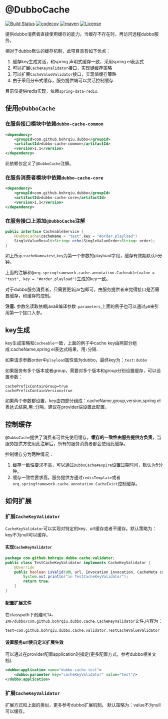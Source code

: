 # @DubboCache

[![Build Status](https://travis-ci.org/bohrqiu/dubbo-cache.svg?branch=master)](https://travis-ci.org/bohrqiu/dubbo-cache)
[![codecov](https://codecov.io/gh/bohrqiu/dubbo-cache/branch/master/graph/badge.svg)](https://codecov.io/gh/bohrqiu/dubbo-cache)
[![maven](https://img.shields.io/maven-central/v/com.github.bohrqiu.dubbo/dubbo-cache.svg)](https://search.maven.org/#search%7Cga%7C1%7Cdubbo-cache)
[![License](https://img.shields.io/badge/License-Apache%202.0-blue.svg)](https://opensource.org/licenses/Apache-2.0)

提供dubbo消费者直接使用缓存的能力，当缓存不存在时，再访问远程dubbo服务。

相对于dubbo默认的缓存机制，此项目具有如下优点：

1. 缓存key生成灵活，和spring 声明式缓存一致，采用spring el表达式
2. 可以扩展`CacheKeyValidator`接口，实现键缓存策略
3. 可以扩展`CacheValueValidator`接口，实现值缓存策略
4. 由于采用分布式缓存，服务提供端可以灵活控制缓存

目前仅提供redis实现，依赖`spring-data-redis`.

## 使用`@DubboCache`

### 在服务接口模块中依赖`dubbo-cache-common`
	
```xml
<dependency>
	<groupId>com.github.bohrqiu.dubbo</groupId>
	<artifactId>dubbo-cache-common</artifactId>
	<version>1.1</version>
</dependency>
```
此依赖仅定义了`@DubboCache`注解。
      
### 在服务消费者模块中依赖`dubbo-cache-core`

```xml
<dependency>
	<groupId>com.github.bohrqiu.dubbo</groupId>
	<artifactId>dubbo-cache-core</artifactId>
	<version>1.1</version>
</dependency>
```  

### 在服务接口上添加`@DubboCache`注解

```java
public interface CacheableService {
	@DubboCache(cacheName = "test",key = "#order.playload")
	SingleValueResult<String> echo(SingleValueOrder<String> order);
}
```

如上所示:`cacheName=test`,`key`为第一个参数的playload字段，缓存有效期默认5分钟。
	
上面的注解和`@org.springframework.cache.annotation.Cacheable(value = "test", key = "#order.playload")`生成的key一致。
	
对于dubbo服务消费者，只需要更新jar包即可，由服务提供者来觉得接口是否需要缓存，和缓存的控制。

**注意:** 参数名读取依赖java8编译参数`-parameters`,上面的例子也可以通过`p0`来引用第一个接口入参。

## key生成

key生成策略和`Cacheable`一致，上面的例子中cache key由两部分组成:cacheName,spring el表达式结果，用`:`分隔.

如果请求参数order中`playload`属性值为dubbo，最终key为：`test:dubbo`

如果服务有多个版本或者group，需要对多个版本和group分别设置缓存，可以设置参数：

    cachePrefixContainGroup=true
    cachePrefixContainVersion=true
    
如果两个参数都设置，key由四部分组成：cacheName,group,version,spring el表达式结果,用`:`分隔，建议在provider端设置此配置。

## 控制缓存

`@DubboCache`提供了消费者可优先使用缓存，**缓存的一致性由服务提供方负责**，当服务提供方使用此注解后，所有的服务消费者都会使用此缓存。

控制缓存分为两种情况：

1. 缓存一致性要求不高，可以通过`DubboCache#expire`设置过期时间，默认为5分钟。
2. 缓存一致性要求高，服务提供方通过`redisTemplate`或者`org.springframework.cache.annotation.CacheEvict`控制缓存。

## 如何扩展

### 扩展`CacheKeyValidator`

`CacheKeyValidator`可以实现对特定的key、url缓存或者不缓存。默认策略为：key不为null可以缓存。

#### 实现`CacheKeyValidator`
		
```java	
package com.github.bohrqiu.dubbo.cache.validator;
public class TestCacheKeyValidator implements CacheKeyValidator {
    @Override
	public boolean isValid(URL url, Invocation invocation, CacheMeta cacheMeta, Object elEvaluatedKey) {
		System.out.println("in TestCacheKeyValidator");
		return true;
	}
}
```

#### 配置扩展文件

在classpath下创建`META-INF/dubbo/com.github.bohrqiu.dubbo.cache.CacheKeyValidator`文件,内容为：

	test=com.github.bohrqiu.dubbo.cache.validator.TestCacheValueValidator
	
#### 设置服务url使自定义扩展生效

可以通过在provider配置application时指定(更多配置方式，参考dubbo相关文档).

```xml
<dubbo:application name="dubbo-cache-test">
	<dubbo:parameter key="cacheKeyValidator" value="test"/>
</dubbo:application>
```

### 扩展`CacheKeyValidator`

扩展方式和上面的类似，更多参考dubbo扩展机制。	默认策略为：value不为null可以缓存。
